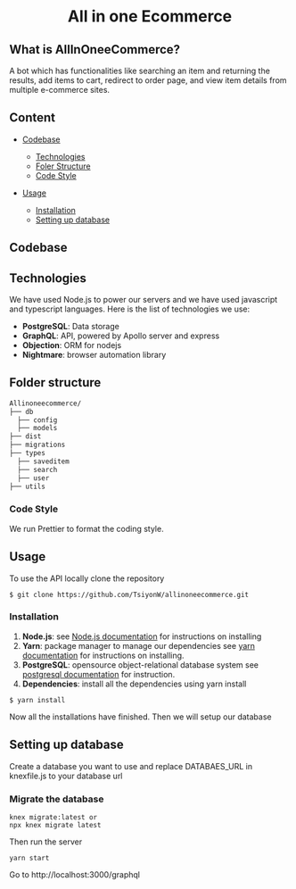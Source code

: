 <div align="center">

  # All in one Ecommerce

</div>

## What is AllInOneeCommerce?
A bot which has functionalities like searching an item and returning the results, add items to cart, redirect to order page,  and view item details from multiple e-commerce sites.

## Content

- [Codebase](#codebase)
  - [Technologies](#technologies)
  - [Foler Structure](#folder-structure)
  - [Code Style](#code-style)
  
- [Usage](#usage)
  - [Installation](#installation)
  - [Setting up database](#setting-up-database)

## Codebase
## Technologies
We have used Node.js to power our servers and we have used javascript and typescript languages.
Here is the list of technologies we use:
- **PostgreSQL**: Data storage
- **GraphQL**: API, powered by Apollo server and express
- **Objection**: ORM for nodejs
- **Nightmare**: browser automation library
## Folder structure
```sh
Allinoneecommerce/
├── db
  ├── config
  ├── models
├── dist
├── migrations
├── types
  ├── saveditem
  ├── search
  ├── user
├── utils
```


### Code Style
  We run Prettier to format the coding style.

## Usage
To use the API locally clone the repository
```
$ git clone https://github.com/TsiyonW/allinoneecommerce.git
```
### Installation
1. **Node.js**: see [Node.js documentation](https://nodejs.org/en/download/) for instructions on installing
2. **Yarn**: package manager to manage our dependencies see [yarn documentation](https://yarnpkg.com/getting-started/install) for instructions on installing.
3. **PostgreSQL**: opensource object-relational database system see [postgresql documentation](https://www.postgresql.org/docs/9.3/tutorial-install.html) for instruction.
4. **Dependencies**: install all the dependencies using yarn install
```
$ yarn install
```
Now all the installations have finished. Then we will setup our database
## Setting up database
Create a database you want to use and replace DATABAES_URL in knexfile.js to your database url
 ### Migrate the database
 ```
knex migrate:latest or 
npx knex migrate latest
```
Then run the server 
```
yarn start
```
Go to http://localhost:3000/graphql
